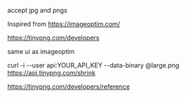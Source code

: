 
accept jpg and pngs

Inspired from https://imageoptim.com/


https://tinypng.com/developers

same ui as imageoptim

curl -i --user api:YOUR_API_KEY --data-binary @large.png https://api.tinypng.com/shrink

https://tinypng.com/developers/reference